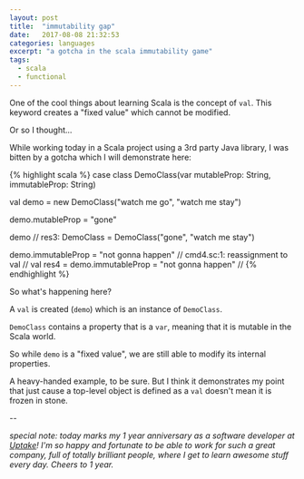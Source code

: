 ```yaml
---
layout: post
title:  "immutability gap"
date:   2017-08-08 21:32:53
categories: languages
excerpt: "a gotcha in the scala immutability game"
tags:
  - scala
  - functional
---
```


One of the cool things about learning Scala is the concept of `val`.  This keyword creates a "fixed value" which cannot be modified.

Or so I thought...

While working today in a Scala project using a 3rd party Java library, I was bitten by a gotcha which I will demonstrate here:

{% highlight scala %}
case class DemoClass(var mutableProp: String, immutableProp: String)

val demo = new DemoClass("watch me go", "watch me stay")

demo.mutableProp = "gone"

demo
// res3: DemoClass = DemoClass("gone", "watch me stay")

demo.immutableProp = "not gonna happen"
// cmd4.sc:1: reassignment to val
// val res4 = demo.immutableProp = "not gonna happen"
//
{% endhighlight %}

So what's happening here?

A `val` is created (`demo`) which is an instance of `DemoClass`.

`DemoClass` contains a property that is a `var`, meaning that it is mutable in the Scala world.

So while `demo` is a "fixed value", we are still able to modify its internal properties.

A heavy-handed example, to be sure.  But I think it demonstrates my point that just cause a top-level object is defined as a `val` doesn't mean it is frozen in stone.  

--

*special note: today marks my 1 year anniversary as a software developer at [Uptake](https://uptake.com/)!  I'm so happy and fortunate to be able to work for such a great company, full of totally brilliant people, where I get to learn awesome stuff every day.  Cheers to 1 year.*
